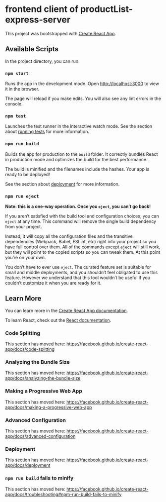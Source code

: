 # frontend client of productList-express-server

This project was bootstrapped with [Create React App](https://github.com/facebook/create-react-app).

## Available Scripts

In the project directory, you can run:

### `npm start`

Runs the app in the development mode.
Open [http://localhost:3000](http://localhost:3000) to view it in the browser.

The page will reload if you make edits.
You will also see any lint errors in the console.

### `npm test`

Launches the test runner in the interactive watch mode.
See the section about [running tests](https://facebook.github.io/create-react-app/docs/running-tests) for more information.

### `npm run build`

Builds the app for production to the `build` folder.
It correctly bundles React in production mode and optimizes the build for the best performance.

The build is minified and the filenames include the hashes.
Your app is ready to be deployed!

See the section about [deployment](https://facebook.github.io/create-react-app/docs/deployment) for more information.

### `npm run eject`

**Note: this is a one-way operation. Once you `eject`, you can’t go back!**

If you aren’t satisfied with the build tool and configuration choices, you can `eject` at any time. This command will remove the single build dependency from your project.

Instead, it will copy all the configuration files and the transitive dependencies (Webpack, Babel, ESLint, etc) right into your project so you have full control over them. All of the commands except `eject` will still work, but they will point to the copied scripts so you can tweak them. At this point you’re on your own.

You don’t have to ever use `eject`. The curated feature set is suitable for small and middle deployments, and you shouldn’t feel obligated to use this feature. However we understand that this tool wouldn’t be useful if you couldn’t customize it when you are ready for it.

## Learn More

You can learn more in the [Create React App documentation](https://facebook.github.io/create-react-app/docs/getting-started).

To learn React, check out the [React documentation](https://reactjs.org/).

### Code Splitting

This section has moved here: <https://facebook.github.io/create-react-app/docs/code-splitting>

### Analyzing the Bundle Size

This section has moved here: <https://facebook.github.io/create-react-app/docs/analyzing-the-bundle-size>

### Making a Progressive Web App

This section has moved here: <https://facebook.github.io/create-react-app/docs/making-a-progressive-web-app>

### Advanced Configuration

This section has moved here: <https://facebook.github.io/create-react-app/docs/advanced-configuration>

### Deployment

This section has moved here: <https://facebook.github.io/create-react-app/docs/deployment>

### `npm run build` fails to minify

This section has moved here: <https://facebook.github.io/create-react-app/docs/troubleshooting#npm-run-build-fails-to-minify>

